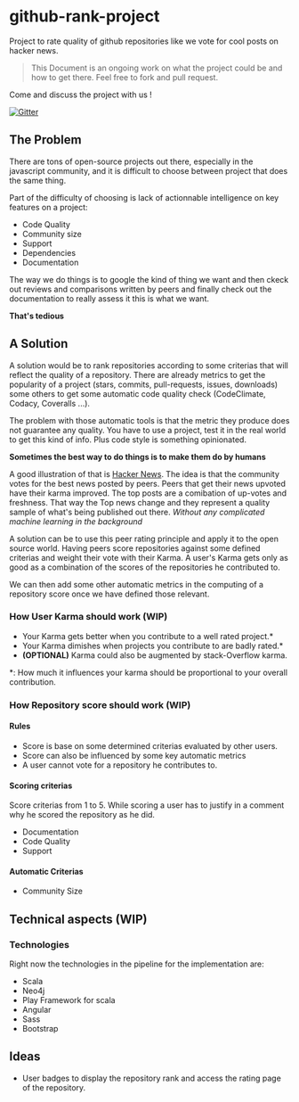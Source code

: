 # github-rank-project
Project to rate quality of github repositories like we vote for cool posts on hacker news.

> This Document is an ongoing work on what the project could be and how to get there. 
> Feel free to fork and pull request.

Come and discuss the project with us !

[![Gitter](https://badges.gitter.im/Join%20Chat.svg)](https://gitter.im/callicles/github-rank-project?utm_source=badge&utm_medium=badge&utm_campaign=pr-badge)

## The Problem
There are tons of open-source projects out there, especially in the javascript community, and it is difficult to choose between project that does the same thing.

Part of the difficulty of choosing is lack of actionnable intelligence on key features on a project:

* Code Quality
* Community size
* Support
* Dependencies
* Documentation

The way we do things is to google the kind of thing we want and then ckeck out reviews and comparisons written by peers and finally check out the documentation to really assess it this is what we want. 

**That's tedious**

## A Solution
A solution would be to rank repositories according to some criterias that will reflect the quality of a repository. There are already metrics to get the popularity of a project (stars, commits, pull-requests, issues, downloads) some others to get some automatic code quality check (CodeClimate, Codacy, Coveralls ...). 

The problem with those automatic tools is that the metric they produce does not guarantee any quality. You have to use a project, test it in the real world to get this kind of info. Plus code style is something opinionated.

**Sometimes the best way to do things is to make them do by humans**

A good illustration of that is [Hacker News](https://news.ycombinator.com/). The idea is that the community votes for the best news posted by peers. Peers that get their news upvoted have their karma improved. The top posts are a comibation of up-votes and freshness. That way the Top news change and they represent a quality sample of what's being published out there. *Without any complicated machine learning in the background*

A solution can be to use this peer rating principle and apply it to the open source world. Having peers score repositories against some defined criterias and weight their vote with their Karma. A user's Karma gets only as good as a combination of the scores of the repositories he contributed to.

We can then add some other automatic metrics in the computing of a repository score once we have defined those relevant.

### How User Karma should work (WIP)
* Your Karma gets better when you contribute to a well rated project.* 
* Your Karma dimishes when projects you contribute to are badly rated.*
* **(OPTIONAL)** Karma could also be augmented by stack-Overflow karma.

*: How much it influences your karma should be proportional to your overall contribution.

### How Repository score should work (WIP)
#### Rules
* Score is base on some determined criterias evaluated by other users.
* Score can also be influenced by some key automatic metrics
* A user cannot vote for a repository he contributes to.

#### Scoring criterias 
Score criterias from 1 to 5. While scoring a user has to justify in a comment why he scored the repository as he did.

* Documentation
* Code Quality
* Support

#### Automatic Criterias
* Community Size

## Technical aspects (WIP)

### Technologies
Right now the technologies in the pipeline for the implementation are:

* Scala
* Neo4j
* Play Framework for scala
* Angular
* Sass
* Bootstrap

## Ideas
* User badges to display the repository rank and access the rating page of the repository.
